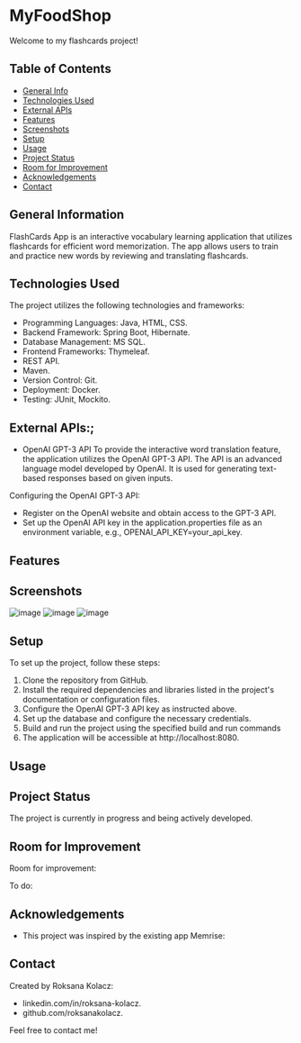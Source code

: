 # MyFoodShop
Welcome to my flashcards project! 


## Table of Contents
* [General Info](#general-information)
* [Technologies Used](#technologies-used)
* [External APIs](#external-apis)
* [Features](#features)
* [Screenshots](#screenshots)
* [Setup](#setup)
* [Usage](#usage)
* [Project Status](#project-status)
* [Room for Improvement](#room-for-improvement)
* [Acknowledgements](#acknowledgements)
* [Contact](#contact)



## General Information
FlashCards App is an interactive vocabulary learning application that utilizes flashcards for efficient word memorization. The app allows users to train and practice new words by reviewing and translating flashcards.
 
## Technologies Used
The project utilizes the following technologies and frameworks:

- Programming Languages: Java, HTML, CSS.
- Backend Framework: Spring Boot, Hibernate.
- Database Management: MS SQL.
- Frontend Frameworks: Thymeleaf.
- REST API.
- Maven.
- Version Control: Git.
- Deployment: Docker.
- Testing: JUnit, Mockito.

## External APIs:;
-  OpenAI GPT-3 API
To provide the interactive word translation feature, the application utilizes the OpenAI GPT-3 API. The API is an advanced language model developed by OpenAI. It is used for generating text-based responses based on given inputs.

Configuring the OpenAI GPT-3 API:
- Register on the OpenAI website and obtain access to the GPT-3 API.
- Set up the OpenAI API key in the application.properties file as an environment variable, e.g., OPENAI_API_KEY=your_api_key.

## Features

## Screenshots
![image](https://github.com/roksanakolacz/FlashCards/assets/89216102/ea74b9d9-83dd-45ea-8fe6-02e825608ef5)
![image](https://github.com/roksanakolacz/FlashCards/assets/89216102/b9e1ad58-8ff7-4f6f-82d9-cfcdeaffaa19)
![image](https://github.com/roksanakolacz/FlashCards/assets/89216102/285078e6-e5a4-4b51-ba48-f9b9b0c22bbe)


## Setup
To set up the project, follow these steps:

1. Clone the repository from GitHub.
2. Install the required dependencies and libraries listed in the project's documentation or configuration files.
3. Configure the OpenAI GPT-3 API key as instructed above.
4. Set up the database and configure the necessary credentials.
5. Build and run the project using the specified build and run commands
6. The application will be accessible at http://localhost:8080.

## Usage


## Project Status
The project is currently in progress and being actively developed.

## Room for Improvement
Room for improvement:

To do:



## Acknowledgements

- This project was inspired by the existing app Memrise:
  

## Contact
Created by Roksana Kolacz: 
  * linkedin.com/in/roksana-kolacz.
  * github.com/roksanakolacz.
    
Feel free to contact me!



